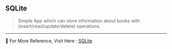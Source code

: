 ## SQLite

> Simple App which can store information about books with (insert/read/update/delete) operations.

---
💠 For More Reference, Visit Here : [SQLite](https://developer.android.com/training/data-storage/sqlite)
